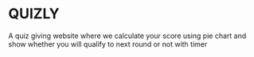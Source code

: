 # QUIZLY
A quiz giving website where we calculate your score using pie chart and show whether you will qualify to next round or not with timer
